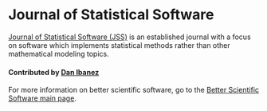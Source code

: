 # Journal of Statistical Software

[Journal of Statistical Software (JSS)](https://www.jstatsoft.org/index) is an established journal with a focus on software which implements statistical methods rather than other mathematical modeling topics.

<!---
 - [JSS](https://www.jstatsoft.org/index) (Journal of Statistical Software):
   Like TOMS, but with a focus on software which implements statistical
   methods rather than other mathematical modeling topics.
 - [JOSS](http://joss.theoj.org) (The Journal of Open Source Software): This journal provides
   authors with a DOI for their software package without requiring a
   full-length manuscript.
   Instead, authors must demonstrate (via a form of peer review) that
   their package follows certain best practices of open-source software,
   including proper licensing and documentation,
   and helps meet scientific research challenges.
 - [Zenodo](https://zenodo.org)
   Like JOSS, Zenodo can provide a DOI for your software.
   Unlike JOSS, it does not require a review of the software,
   and can generate a DOI for each release of your package via GitHub
   integration.
   Zenodo also allows users to upload data, and obtain a DOI for their
   data, while also acting as a hosting/distribution platform for others
   to access that data.
--->

#### Contributed by [Dan Ibanez](https://github.com/ibaned)

For more information on better scientific software, go to the [Better Scientific Software main page](http://betterscientificsoftware.info).

<!---
Publish: yes
Categories: Collaboration
Topics: software publishing and citation
Tags: publish
Level: 2
Prerequisites: defaults
Aggregate: none
--->
